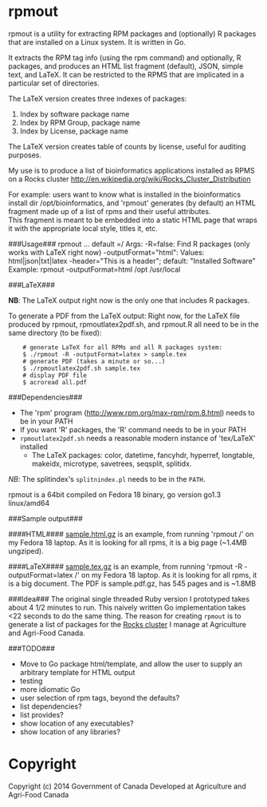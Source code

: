 rpmout
======

rpmout is a utility for extracting RPM packages and (optionally) R packages that are installed on a Linux system.
It is written in Go.

It extracts the RPM tag info (using the rpm command) and optionally, R packages, and produces an HTML list fragment (default), JSON, simple text, and LaTeX.
It can be restricted to the RPMS that are implicated in a particular set of directories.

The LaTeX version creates three indexes of packages:
1. Index by software package name
2. Index by RPM Group, package name
3. Index by License, package name

The LaTeX version creates table of counts by license, useful for auditing purposes.

My use is to produce a list of bioinformatics applications installed as RPMS on a Rocks cluster http://en.wikipedia.org/wiki/Rocks_Cluster_Distribution

For example: users want to know what is installed in the bioinformatics install dir /opt/bioinformatics, and 'rpmout' generates (by default) an HTML fragment made up of a list of rpms and their useful attributes.  
This fragment is meant to be embedded into a static HTML page that wraps it with the appropriate local style, titles it, etc.

###Usage###
     rpmout <args> <rootDir0>...<rootDirN>
     default <rootDir>=/
     Args:
     -R=false: Find R packages (only works with LaTeX right now)
     -outputFormat="html": Values: html|json|txt|latex
     -header="This is a header"; default: "Installed Software"
     Example:  rpmout -outputFormat=html /opt /usr/local

###LaTeX###

**NB**: The LaTeX output right now is the only one that includes R packages.

To generate a PDF from the LaTeX output:
Right now, for the LaTeX file produced by rpmout, rpmoutlatex2pdf.sh, and rpmout.R all need to be in the same directory (to be fixed):
```
    # generate LaTeX for all RPMs and all R packages system:
    $ ./rpmout -R -outputFormat=latex > sample.tex
    # generate PDF (takes a minute or so...)
    $ ./rpmoutlatex2pdf.sh sample.tex
    # display PDF file
    $ acroread all.pdf
```

###Dependencies###
* The 'rpm' program (http://www.rpm.org/max-rpm/rpm.8.html) needs to be in your PATH
* If you want 'R' packages, the 'R' command needs to be in your PATH
* `rpmoutlatex2pdf.sh` needs a reasonable modern instance of 'tex/LaTeX' installed
  * The LaTeX packages: 
color,
datetime,
fancyhdr,
hyperref,
longtable,
makeidx,
microtype,
savetrees,
seqsplit,
splitidx.

*NB*: The splitindex's  `splitnindex.pl` needs to be in the `PATH`.

rpmout is a 64bit compiled on Fedora 18 binary, go version go1.3 linux/amd64

###Sample output###

####HTML####
[sample.html.gz](https://github.com/gnewton/rpmout/blob/master/sample.html.gz) is an example, from running 'rpmout /' on my Fedora 18 laptop. As it is looking for all rpms, it is a big page (~1.4MB ungziped).

####LaTeX####
[sample.tex.gz](https://github.com/gnewton/rpmout/blob/master/sample.tex.gz) is an example, from running 'rpmout -R -outputFormat=latex /' on my Fedora 18 laptop. As it is looking for all rpms, it is a big document. The PDF is sample.pdf.gz, has 545 pages and is  ~1.8MB

###Idea###
The original single threaded Ruby version I prototyped takes about 4 1/2 minutes to run. This naively written Go implementation takes <22 seconds to do the same thing.
The reason for creating `rpmout` is to generate a list of packages for the [Rocks cluster](http://www.rocksclusters.org) I manage at Agriculture and Agri-Food Canada.

###TODO###

* Move to Go package html/template, and allow the user to supply an arbitrary template for HTML output
* testing
* more idiomatic Go
* user selection of rpm tags, beyond the defaults?
* list dependencies?
* list provides?
* show location of any executables?
* show location of any libraries? 

Copyright
========
Copyright (c) 2014 Government of Canada
Developed at Agriculture and Agri-Food Canada